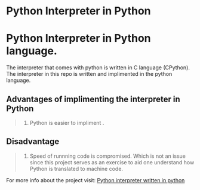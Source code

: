 #  Python Interpreter in Python

# Python Interpreter in Python language.
The interpreter that comes with python is written in C language (CPython). The interpreter in this repo is written and implimented in the python language.

## Advantages of implimenting the interpreter in Python
> 1. Python is easier to impliment .

## Disadvantage

> 1. Speed of runnning code is compromised. Which is not an issue since this project serves as  an exercise to aid one understand how Python is translated to machine code.


 For more info about the project visit: [Python interpreter written in python](https://aosabook.org/en/500L/a-python-interpreter-written-in-python.html)

